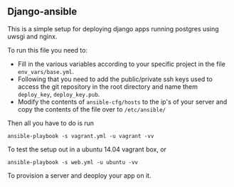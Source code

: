 ## Django-ansible
This is a simple setup for deploying django apps running postgres using uwsgi and nginx.

To run this file you need to:

* Fill in the various variables according to your specific project in the file `env_vars/base.yml`. 
* Following that you need to add the public/private ssh keys used to access the git repository in the root directory and name them `deploy_key`, `deploy_key.pub`. 
* Modify the contents of  `ansible-cfg/hosts` to the ip's  of your server and copy the contents of the file over to `/etc/ansible/`

Then all you have to do is run

    ansible-playbook -s vagrant.yml -u vagrant -vv

To test the setup out in a ubuntu 14.04 vagrant box, or

    ansible-playbook -s web.yml -u ubuntu -vv

To provision a server and deoploy your app on it.
